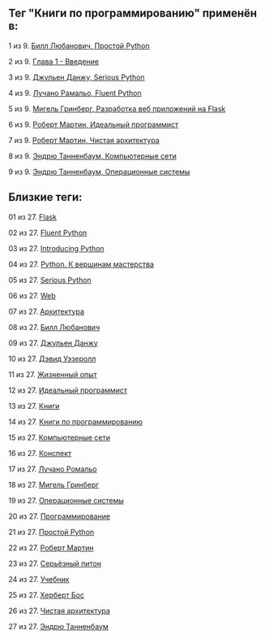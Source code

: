 ## Тег "Книги по программированию" применён в:

1 из 9. [Билл Любанович, Простой Python](../Книги/Программирование/Билл%20Любанович%20-%20Простой%20Python.md)

2 из 9. [Глава 1 - Введение](../Книги/Конспекты/Эндрю%20Танненбаум%20-%20Операционные%20системы/Глава%201.md)

3 из 9. [Джульен Данжу, Serious Python](../Книги/Программирование/Джульен%20Данжу%20-%20Serious%20Python.md)

4 из 9. [Лучано Рамальо, Fluent Python](../Книги/Программирование/Лучано%20Рамальо%20-%20Fluent%20Python.md)

5 из 9. [Мигель Гринберг, Разработка веб приложений на Flask](../Книги/Программирование/Мигель%20Гринберг%20-%20Разработка%20веб%20приложений%20на%20Flask.md)

6 из 9. [Роберт Мартин, Идеальный программист](../Книги/Программирование/Роберт%20Мартин%20-%20Идеальный%20программист.md)

7 из 9. [Роберт Мартин, Чистая архитектура](../Книги/Программирование/Роберт%20Мартин%20-%20Чистая%20архитектура.md)

8 из 9. [Эндрю Танненбаум, Компьютерные сети](../Книги/Программирование/Эндрю%20Танненбаум%20-%20Компьютерные%20сети.md)

9 из 9. [Эндрю Танненбаум, Операционные системы](../Книги/Программирование/Эндрю%20Танненбаум%20-%20Операционные%20системы.md)

## Близкие теги:

01 из 27. [Flask](./flask.md)

02 из 27. [Fluent Python](./fluent%20python.md)

03 из 27. [Introducing Python](./introducing%20python.md)

04 из 27. [Python. К вершинам мастерства](./python.%20к%20вершинам%20мастерства.md)

05 из 27. [Serious Python](./serious%20python.md)

06 из 27. [Web](./web.md)

07 из 27. [Архитектура](./архитектура.md)

08 из 27. [Билл Любанович](./билл%20любанович.md)

09 из 27. [Джульен Данжу](./джульен%20данжу.md)

10 из 27. [Дэвид Уэзеролл](./дэвид%20уэзеролл.md)

11 из 27. [Жизненный опыт](./жизненный%20опыт.md)

12 из 27. [Идеальный программист](./идеальный%20программист.md)

13 из 27. [Книги](./книги.md)

14 из 27. [Книги по программированию](./книги%20по%20программированию.md)

15 из 27. [Компьютерные сети](./компьютерные%20сети.md)

16 из 27. [Конспект](./конспект.md)

17 из 27. [Лучано Ромальо](./лучано%20ромальо.md)

18 из 27. [Мигель Гринберг](./мигель%20гринберг.md)

19 из 27. [Операционные системы](./операционные%20системы.md)

20 из 27. [Программирование](./программирование.md)

21 из 27. [Простой Python](./простой%20python.md)

22 из 27. [Роберт Мартин](./роберт%20мартин.md)

23 из 27. [Серьёзный питон](./серьёзный%20питон.md)

24 из 27. [Учебник](./учебник.md)

25 из 27. [Херберт Бос](./херберт%20бос.md)

26 из 27. [Чистая архитектура](./чистая%20архитектура.md)

27 из 27. [Эндрю Танненбаум](./эндрю%20танненбаум.md)

